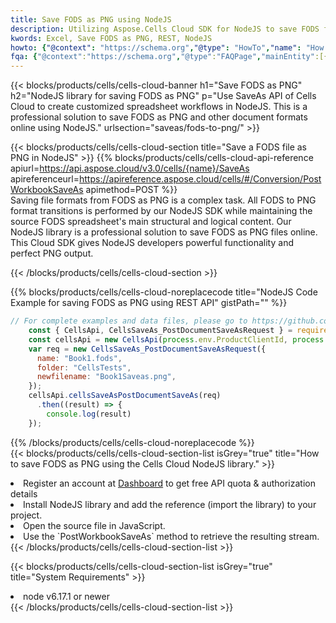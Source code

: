 ```yaml
---
title: Save FODS as PNG using NodeJS 
description: Utilizing Aspose.Cells Cloud SDK for NodeJS to save FODS format file as PNG format file. 
kwords: Excel, Save FODS as PNG, REST, NodeJS
howto: {"@context": "https://schema.org","@type": "HowTo","name": "How to save FODS as PNG using the Cells Cloud NodeJS library.","description": "How to save FODS as PNG using the Cells Cloud NodeJS library.","image": {"@type": "ImageObject"},"url": "/nodejs/saveas/fods-to-png/","step": [{ "@type": "HowToStep","name": "How to save FODS as PNG using the Cells Cloud NodeJS library. step 1", "image": {"@type": "ImageObject",},"url": "/nodejs/saveas/fods-to-png/","text": "Register an account at <a href='https://dashboard.aspose.cloud/'>Dashboard</a> to get free API quota & authorization details",},{ "@type": "HowToStep","name": "How to save FODS as PNG using the Cells Cloud NodeJS library. step 1", "image": {"@type": "ImageObject",},"url": "/nodejs/saveas/fods-to-png/","text": "Install NodeJS library and add the reference (import the library) to your project.",},{ "@type": "HowToStep","name": "How to save FODS as PNG using the Cells Cloud NodeJS library. step 1", "image": {"@type": "ImageObject",},"url": "/nodejs/saveas/fods-to-png/","text": "Open the source file in JavaScript.",},{ "@type": "HowToStep","name": "How to save FODS as PNG using the Cells Cloud NodeJS library. step 1", "image": {"@type": "ImageObject",},"url": "/nodejs/saveas/fods-to-png/","text": "Use the `PostWorkbookSaveAs` method to retrieve the resulting stream.",}, ],"supply": {"@type": "HowToSupply","name": "document"},"tool": [{"@type": "HowToTool","name": "Visual Studio, Visual Studio Code, WebStorm"},{"@type": "HowToTool","name": "Aspose Cells"}],"totalTime": "PT6M"}
fqa: {"@context":"https://schema.org","@type":"FAQPage","mainEntity":[{"@type":"Question","name":"Why save file as other formats file in C# using REST API?","acceptedAnswer":{"@type":"Answer","text":"Documents are encoded in many ways, and some files may be incompatible with the software you use. To open and read such files, just save them as appropriate file formats.<br/><ol><li>Install .NET SDK and add the reference (import the library) to your project.</li><li>Open the source file in C# using REST API.</li><li>Call the PostWorkbookSaveAsRequest() method, passing an output filename with required extension.</li><li>Get the result of save as a separate file.</li></ol>"}},{"@type":"Question","name":"What file formats can I save as with your C# library?","acceptedAnswer":{"@type":"Answer","text":"We support a variety of file formats for conversion using .NET library, including XLSX, Excel, xls , PDF, CSV, HTML, Markdown, XML, PNG, JPG, TIFF, Json, TXT and many more."}},{"@type":"Question","name":"What is the maximum allowed file size for conversion using this .NET library?","acceptedAnswer":{"@type":"Answer","text":"There are no file size limits for format conversions using .NET library."}}]}
---
```



{{< blocks/products/cells/cells-cloud-banner h1="Save FODS as PNG" h2="NodeJS library for saving FODS as PNG" p="Use SaveAs API of Cells Cloud to create customized spreadsheet workflows in NodeJS. This is a professional solution to save FODS as PNG and other document formats online using NodeJS." urlsection="saveas/fods-to-png/" >}}

{{< blocks/products/cells/cells-cloud-section  title="Save a FODS file as PNG in NodeJS" >}}
{{% blocks/products/cells/cells-cloud-api-reference  apiurl=https://api.aspose.cloud/v3.0/cells/{name}/SaveAs  apireferenceurl=https://apireference.aspose.cloud/cells/#/Conversion/PostWorkbookSaveAs  apimethod=POST %}}
<br/>
Saving file formats from FODS as PNG is a complex task. All FODS to PNG format transitions is performed by our NodeJS SDK while maintaining the source FODS spreadsheet's main structural and logical content. Our NodeJS library is a professional solution to save FODS as PNG files online. This Cloud SDK gives NodeJS developers powerful functionality and perfect PNG output.

{{< /blocks/products/cells/cells-cloud-section >}}

{{% blocks/products/cells/cells-cloud-noreplacecode title="NodeJS Code Example for saving FODS as PNG using REST API" gistPath="" %}}
  
```js
// For complete examples and data files, please go to https://github.com/aspose-cells-cloud/aspose-cells-cloud-node/
    const { CellsApi, CellsSaveAs_PostDocumentSaveAsRequest } = require("asposecellscloud");
    const cellsApi = new CellsApi(process.env.ProductClientId, process.env.ProductClientSecret);
    var req = new CellsSaveAs_PostDocumentSaveAsRequest({
      name: "Book1.fods",
      folder: "CellsTests",
      newfilename: "Book1Saveas.png",
    });
    cellsApi.cellsSaveAsPostDocumentSaveAs(req)
      .then((result) => {
        console.log(result)
    });
```
  
{{% /blocks/products/cells/cells-cloud-noreplacecode  %}}
<br/>
{{< blocks/products/cells/cells-cloud-section-list isGrey="true"  title="How to save FODS as PNG using the Cells Cloud NodeJS library." >}}
<li>Register an account at <a href="https://dashboard.aspose.cloud/">Dashboard</a> to get free API quota & authorization details</li>
<li>Install NodeJS library and add the reference (import the library) to your project.</li>
<li>Open the source file in JavaScript.</li>
<li>Use the `PostWorkbookSaveAs` method to retrieve the resulting stream.</li>
{{< /blocks/products/cells/cells-cloud-section-list >}}

{{< blocks/products/cells/cells-cloud-section-list isGrey="true"  title="System Requirements" >}}
<li>node v6.17.1 or newer</li>
{{< /blocks/products/cells/cells-cloud-section-list >}}

